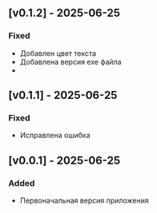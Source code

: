 ## [v0.1.2] - 2025-06-25
### Fixed
- Добавлен цвет текста
- Добавлена версия exe файла
- 
## [v0.1.1] - 2025-06-25
### Fixed
- Исправлена ошибка 

## [v0.0.1] - 2025-06-25
### Added
- Первоначальная версия приложения